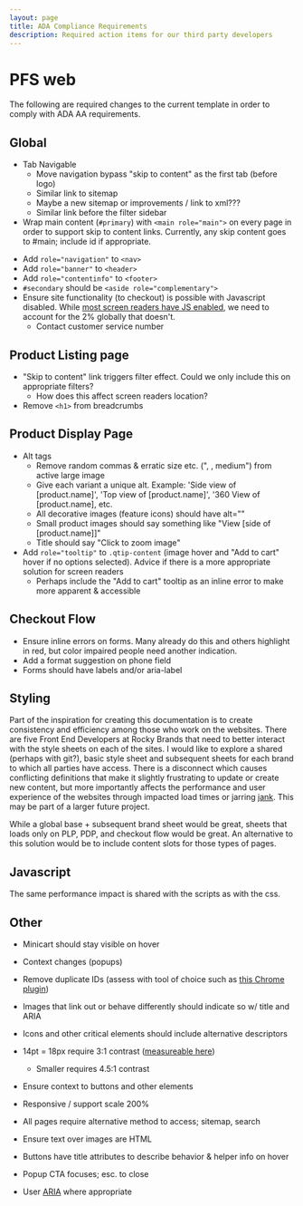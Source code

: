 ```yaml
---
layout: page
title: ADA Compliance Requirements
description: Required action items for our third party developers
---
```

# PFS web

The following are required changes to the current template in order to comply with ADA AA requirements.

## Global
* Tab Navigable
  - Move navigation bypass "skip to content" as the first tab (before logo)
  - Similar link to sitemap
  - Maybe a new sitemap or improvements / link to xml???
  - Similar link before the filter sidebar
* Wrap main content (`#primary`) with `<main role="main">` on every page in order to support skip to content links. Currently, any skip content goes to #main; include id if appropriate.
<!-- * [Remove title](http://a11yproject.com/posts/title-attributes/) -->
* Add `role="navigation"` to `<nav>`
* Add `role="banner"` to `<header>`
* Add `role="contentinfo"` to `<footer>`
* `#secondary` should be `<aside role="complementary">`
* Ensure site functionality (to checkout) is possible with Javascript disabled. While [most screen readers have JS enabled](http://a11yproject.com/posts/myth-screen-readers-dont-use-javascript/), we need to account for the 2% globally that doesn't.
  - Contact customer service number

## Product Listing page
  - "Skip to content" link triggers filter effect. Could we only include this on appropriate filters?
    - How does this affect screen readers location?
  - Remove `<h1>` from breadcrumbs

## Product Display Page
* Alt tags
  - Remove random commas & erratic size etc. (", , medium") from active large image
  - Give each variant a unique alt. Example: 'Side view of [product.name]', 'Top view of [product.name]', '360 View of [product.name], etc.
  - All decorative images (feature icons) should have alt=""
  - Small product images should say something like "View [side of [product.name]]"
  - Title should say "Click to zoom image"
* Add `role="tooltip"` to `.qtip-content` (image hover and "Add to cart" hover if no options selected). Advice if there is a more appropriate solution for screen readers
  - Perhaps include the "Add to cart" tooltip as an inline error to make more apparent & accessible

## Checkout Flow
* Ensure inline errors on forms. Many already do this and others highlight in red, but color impaired people need another indication.
* Add a format suggestion on phone field
* Forms should have labels and/or aria-label

## Styling
Part of the inspiration for creating this documentation is to create consistency and efficiency among those who work on the websites. There are five Front End Developers at Rocky Brands that need to better interact with the style sheets on each of the sites. I would like to explore a shared (perhaps with git?), basic style sheet and subsequent sheets for each brand to which all parties have access. There is a disconnect which causes conflicting definitions that make it slightly frustrating to update or create new content, but more importantly affects the performance and user experience of the websites through impacted load times or jarring [jank](http://jankfree.org/). This may be part of a larger future project.

While a global base + subsequent brand sheet would be great, sheets that loads only on PLP, PDP, and checkout flow would be great. An alternative to this solution would be to include content slots for those types of pages.

## Javascript
The same performance impact is shared with the scripts as with the css.

## Other
* Minicart should stay visible on hover
* Context changes (popups)
* Remove duplicate IDs (assess with tool of choice such as [this Chrome plugin](https://chrome.google.com/webstore/detail/dup-id-scans-html-for-dup/nggpgolddgjmkjioagggmnmddbgedice?hl=en-US))
* Images that link out or behave differently should indicate so w/ title and ARIA
* Icons and other critical elements should include alternative descriptors
* 14pt = 18px require 3:1 contrast ([measureable here](http://leaverou.github.io/contrast-ratio/))
  - Smaller requires 4.5:1 contrast
* Ensure context to buttons and other elements
* Responsive / support scale 200%
* All pages require alternative method to access; sitemap, search

* Ensure text over images are HTML
* Buttons have title attributes to describe behavior & helper info on hover
* Popup CTA focuses; esc. to close
* User [ARIA](https://developer.mozilla.org/en-US/docs/Web/Accessibility/ARIA) where appropriate
